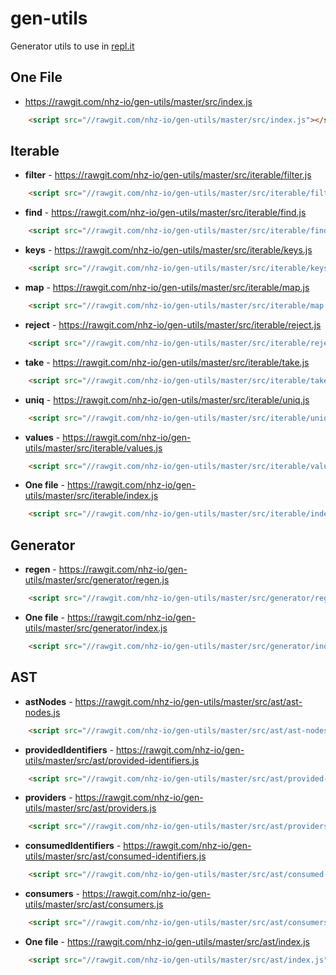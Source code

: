 # gen-utils
Generator utils to use in [repl.it](https://repl.it)

## One File

* https://rawgit.com/nhz-io/gen-utils/master/src/index.js
```html
    <script src="//rawgit.com/nhz-io/gen-utils/master/src/index.js"></script>
```

## Iterable

* **filter** - https://rawgit.com/nhz-io/gen-utils/master/src/iterable/filter.js
```html
    <script src="//rawgit.com/nhz-io/gen-utils/master/src/iterable/filter.js"></script>
```
* **find** - https://rawgit.com/nhz-io/gen-utils/master/src/iterable/find.js
```html
    <script src="//rawgit.com/nhz-io/gen-utils/master/src/iterable/find.js"></script>
```
* **keys** - https://rawgit.com/nhz-io/gen-utils/master/src/iterable/keys.js
```html
    <script src="//rawgit.com/nhz-io/gen-utils/master/src/iterable/keys.js"></script>
```
* **map** - https://rawgit.com/nhz-io/gen-utils/master/src/iterable/map.js
```html
    <script src="//rawgit.com/nhz-io/gen-utils/master/src/iterable/map.js"></script>
```
* **reject** - https://rawgit.com/nhz-io/gen-utils/master/src/iterable/reject.js
```html
    <script src="//rawgit.com/nhz-io/gen-utils/master/src/iterable/reject.js"></script>
```
* **take** - https://rawgit.com/nhz-io/gen-utils/master/src/iterable/take.js
```html
    <script src="//rawgit.com/nhz-io/gen-utils/master/src/iterable/take.js"></script>
```
* **uniq** - https://rawgit.com/nhz-io/gen-utils/master/src/iterable/uniq.js
```html
    <script src="//rawgit.com/nhz-io/gen-utils/master/src/iterable/uniq.js"></script>
```
* **values** - https://rawgit.com/nhz-io/gen-utils/master/src/iterable/values.js
```html
    <script src="//rawgit.com/nhz-io/gen-utils/master/src/iterable/values.js"></script>
```
* **One file** - https://rawgit.com/nhz-io/gen-utils/master/src/iterable/index.js
```html
    <script src="//rawgit.com/nhz-io/gen-utils/master/src/iterable/index.js"></script>
```

## Generator

* **regen** - https://rawgit.com/nhz-io/gen-utils/master/src/generator/regen.js
```html
    <script src="//rawgit.com/nhz-io/gen-utils/master/src/generator/regen.js"></script>
```
* **One file** - https://rawgit.com/nhz-io/gen-utils/master/src/generator/index.js
```html
    <script src="//rawgit.com/nhz-io/gen-utils/master/src/generator/index.js"></script>
```

## AST

* **astNodes** - https://rawgit.com/nhz-io/gen-utils/master/src/ast/ast-nodes.js
```html
    <script src="//rawgit.com/nhz-io/gen-utils/master/src/ast/ast-nodes.js"></script>
```
* **providedIdentifiers** - https://rawgit.com/nhz-io/gen-utils/master/src/ast/provided-identifiers.js
```html
    <script src="//rawgit.com/nhz-io/gen-utils/master/src/ast/provided-identifiers.js"></script>
```

* **providers** - https://rawgit.com/nhz-io/gen-utils/master/src/ast/providers.js
```html
    <script src="//rawgit.com/nhz-io/gen-utils/master/src/ast/providers.js"></script>
```

* **consumedIdentifiers** - https://rawgit.com/nhz-io/gen-utils/master/src/ast/consumed-identifiers.js
```html
    <script src="//rawgit.com/nhz-io/gen-utils/master/src/ast/consumed-identifiers.js"></script>
```

* **consumers** - https://rawgit.com/nhz-io/gen-utils/master/src/ast/consumers.js
```html
    <script src="//rawgit.com/nhz-io/gen-utils/master/src/ast/consumers.js"></script>
```
* **One file** - https://rawgit.com/nhz-io/gen-utils/master/src/ast/index.js
```html
    <script src="//rawgit.com/nhz-io/gen-utils/master/src/ast/index.js"></script>
```
